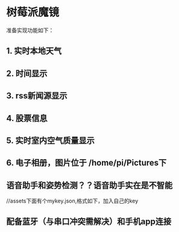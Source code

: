 # 树莓派魔镜

准备实现功能如下：

## 1. 实时本地天气

## 2. 时间显示

## 3. rss新闻源显示

## 4. 股票信息

## 5. 实时室内空气质量显示

## 6. 电子相册，图片位于 /home/pi/Pictures下

## 语音助手和姿势检测？？语音助手实在是不智能
//assets下面有个mykey.json,格式如下，加入自己的key
<!-- {
    "BAIDU_APP_ID": "",
    "BAIDU_API_KEY": "",
    "BAIDU_SECRET_KEY": "",
    "TULING_APIKEY": ""
} -->
## 配备蓝牙（与串口冲突需解决）和手机app连接


